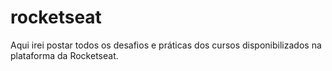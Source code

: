 # rocketseat
Aqui irei postar todos os desafios e práticas dos cursos disponibilizados na plataforma da Rocketseat.
